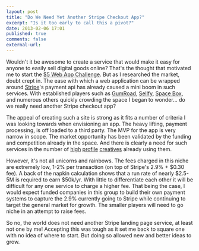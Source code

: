 ```yaml
---
layout: post
title: "Do We Need Yet Another Stripe Checkout App?"
excerpt: "Is it too early to call this a pivot?"
date: 2013-02-06 17:01
published: true
comments: false
external-url:
---
```


Wouldn't it be awesome to create a service that would make it easy for anyone to easily sell digital goods online? That's the thought that motivated me to start the [$5 Web App Challenge](/2013/01/27/starting-the-5-dollars-web-app-challenge). But as I researched the market, doubt crept in. The ease with which a web application can be wrapped around [Stripe](https://stripe.com/)'s payment api has already caused a mini boom in such services. With established players such as [GumRoad](https://gumroad.com), [Sellfy](https://sellfy.com), [Space Box](https://spacebox.io), and numerous others quickly crowding the space I began to wonder… do we really need another Stripe checkout app? 

The appeal of creating such a site is strong as it fits a number of criteria I was looking towards when envisioning an app. The heavy lifting, payment processing, is off loaded to a third party. The MVP for the app is very narrow in scope. The market opportunity has been validated by the funding and competition already in the space. And there is clearly a need for such services in the number of [high](https://gumroad.com/l/QVGo) [profile](https://sellfy.com/p/5ct4) [creatives](https://gumroad.com/l/DesigningWebApplications) already using them. 

However, it's not all unicorns and rainbows. The fees charged in this niche are extremely low, 1-2% per transaction (on top of Stripe's 2.9% + $0.30 fee). A back of the napkin calculation shows that a run rate of nearly $2.5-5M is required to earn $50k/yr. With little to differentiate each other it will be difficult for any one service to charge a higher fee. That being the case, I would expect funded companies in this group to build their own payment systems to capture the 2.9% currently going to Stripe while continuing to target the general market for growth. The smaller players will need to go niche in an attempt to raise fees.

So no, the world does not need another Stripe landing page service, at least not one by me! Accepting this was tough as it set me back to square one with no idea of where to start. But doing so allowed new and better ideas to grow.
